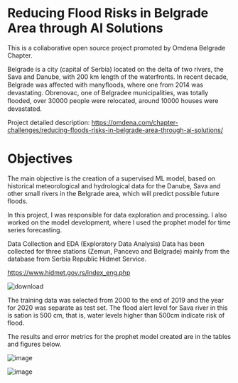 # Reducing Flood Risks in Belgrade Area through AI Solutions

This is a collaborative open source project promoted by Omdena Belgrade Chapter.

Belgrade is a city (capital of Serbia) located on the delta of two rivers, the Sava and Danube, with 200 km length of the waterfronts. In recent decade, Belgrade was aﬀected with manyﬂoods, where one from 2014 was devastating. Obrenovac, one of Belgradee municipalities, was totally ﬂooded, over 30000 people were relocated, around 10000 houses were devastated.

Project detailed description: https://omdena.com/chapter-challenges/reducing-floods-risks-in-belgrade-area-through-ai-solutions/

# Objectives

The main objective is the creation of a supervised ML model, based on historical meteorological and hydrological data for the Danube, Sava and other small rivers in the Belgrade area, which will predict possible future floods.

In this project, I was responsible for data exploration and processing. I also worked on the model development, where I used the prophet model for time series forecasting.

Data Collection and EDA (Exploratory Data Analysis)
Data has been collected for three stations (Zemun, Pancevo and Belgrade) mainly from the database from Serbia Republic Hidmet Service.

https://www.hidmet.gov.rs/index_eng.php

![download](https://user-images.githubusercontent.com/65725230/233372885-4a01f381-5405-479f-9da7-16c9ef07cddb.png)

The training data was selected from 2000 to the end of 2019 and the year for 2020 was separate as test set. The flood alert level for Sava river in this is sation is 500 cm, that is, water levels higher than 500cm indicate risk of flood.



The results and error metrics for the prophet model created are in the tables and figures below.


![image](https://user-images.githubusercontent.com/65725230/233374558-5beb480f-cc85-4673-9d8e-52dc67e5cdae.png)
 
![image](https://user-images.githubusercontent.com/65725230/233375544-14dfe019-b26c-45f4-978e-c5e68d411d01.png)



